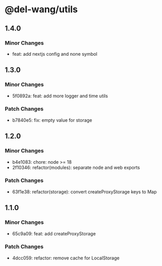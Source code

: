 # @del-wang/utils

## 1.4.0

### Minor Changes

- feat: add nextjs config and none symbol

## 1.3.0

### Minor Changes

- 5f0892a: feat: add more logger and time utils

### Patch Changes

- b7840e5: fix: empty value for storage

## 1.2.0

### Minor Changes

- b4e1083: chore: node >= 18
- 2f10346: refactor(modules): separate node and web exports

### Patch Changes

- 63f1e38: refactor(storage): convert createProxyStorage keys to Map

## 1.1.0

### Minor Changes

- 65c9a09: feat: add createProxyStorage

### Patch Changes

- 4dcc059: refactor: remove cache for LocalStorage

